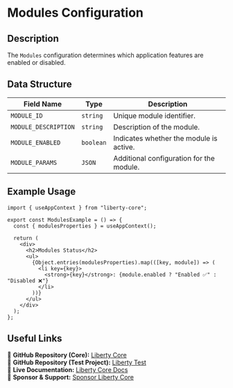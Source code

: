 # Modules Configuration

## Description
The `Modules` configuration determines which application features are enabled or disabled.

## Data Structure
| Field Name           | Type       | Description |
|----------------------|-----------|-------------|
| `MODULE_ID`        | `string` | Unique module identifier. |
| `MODULE_DESCRIPTION` | `string` | Description of the module. |
| `MODULE_ENABLED`   | `boolean` | Indicates whether the module is active. |
| `MODULE_PARAMS`    | `JSON`   | Additional configuration for the module. |

## Example Usage
```tsx
import { useAppContext } from "liberty-core";

export const ModulesExample = () => {
  const { modulesProperties } = useAppContext();

  return (
    <div>
      <h2>Modules Status</h2>
      <ul>
        {Object.entries(modulesProperties).map(([key, module]) => (
          <li key={key}>
            <strong>{key}</strong>: {module.enabled ? "Enabled ✅" : "Disabled ❌"}
          </li>
        ))}
      </ul>
    </div>
  );
};
```

## Useful Links
🔗 **GitHub Repository (Core):** [Liberty Core](https://github.com/fblettner/liberty-core/)  
🔗 **GitHub Repository (Test Project):** [Liberty Test](https://github.com/fblettner/liberty-test/)  
📖 **Live Documentation:** [Liberty Core Docs](https://docs.nomana-it.fr/liberty-core/)  
💖 **Sponsor & Support:** [Sponsor Liberty Core](https://github.com/sponsors/fblettner)  